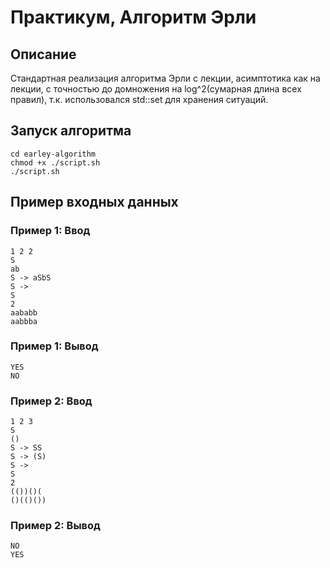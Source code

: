 # Практикум, Алгоритм Эрли

## Описание

Стандартная реализация алгоритма Эрли с лекции, асимптотика как на лекции,
с точностью до домножения на log^2(сумарная длина всех правил), т.к. использовался std::set для хранения ситуаций.

## Запуск алгоритма

```
cd earley-algorithm
chmod +x ./script.sh
./script.sh
```

## Пример входных данных

### Пример 1: Ввод

```
1 2 2
S
ab
S -> aSbS
S ->
S
2
aababb
aabbba
```

### Пример 1: Вывод

```
YES
NO
```

### Пример 2: Ввод

```
1 2 3
S
()
S -> SS
S -> (S)
S ->
S
2
(())()(
()(()())
```

### Пример 2: Вывод

```
NO
YES
```
